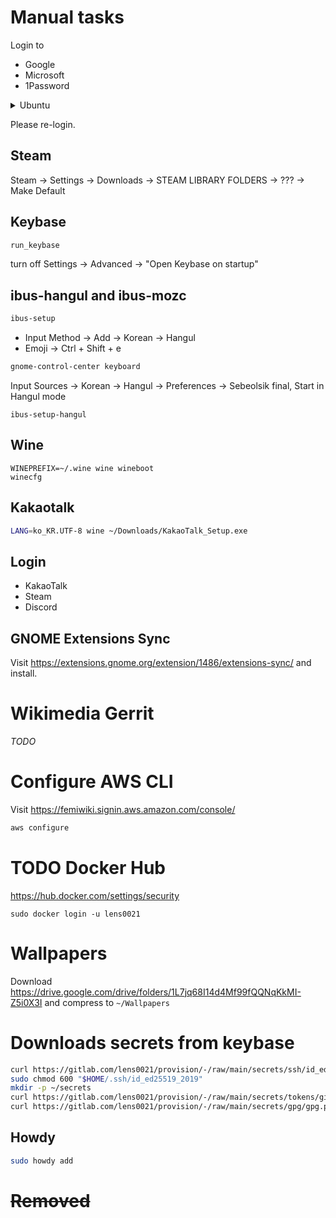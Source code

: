 # Manual tasks

Login to

- Google
- Microsoft
- 1Password

<details>
<summary>Ubuntu</summary>

Login to

- Ubuntu SSO

also install below from the console:

```sh
snap install \
  discord \
  libreoffice \
  inkscape
```

## Login gh cli

```sh
gh auth login
```

## Login Snap store

```sh
sudo snap login lorentz0021@gmail.com
```

</details>

Please re-login.

## Steam

Steam &rarr; Settings &rarr; Downloads &rarr; STEAM LIBRARY FOLDERS &rarr; ??? &rarr; Make Default

## Keybase

```sh
run_keybase
```

turn off Settings &rarr; Advanced &rarr; "Open Keybase on startup"

## ibus-hangul and ibus-mozc

```sh
ibus-setup
```

- Input Method &rarr; Add &rarr; Korean &rarr; Hangul
- Emoji &rarr; Ctrl + Shift + e

```sh
gnome-control-center keyboard
```

Input Sources &rarr; Korean &rarr; Hangul &rarr; Preferences &rarr; Sebeolsik final, Start in Hangul mode

```
ibus-setup-hangul
```

## Wine

```
WINEPREFIX=~/.wine wine wineboot
winecfg
```

## Kakaotalk

```sh
LANG=ko_KR.UTF-8 wine ~/Downloads/KakaoTalk_Setup.exe
```

## Login

- KakaoTalk
- Steam
- Discord

## GNOME Extensions Sync

Visit https://extensions.gnome.org/extension/1486/extensions-sync/ and install.

# Wikimedia Gerrit

_TODO_

# Configure AWS CLI

Visit https://femiwiki.signin.aws.amazon.com/console/

```sh
aws configure
```

# TODO Docker Hub

https://hub.docker.com/settings/security

```
sudo docker login -u lens0021
```

<!-- # Android studio

```sh
/usr/local/android-studio/bin/studio.sh
```

Click on Tools menu -> Create Desktop Entry. -->

# Wallpapers

Download https://drive.google.com/drive/folders/1L7jq68I14d4Mf99fQQNqKkMI-Z5i0X3I and
compress to `~/Wallpapers`

# Downloads secrets from keybase

```sh
curl https://gitlab.com/lens0021/provision/-/raw/main/secrets/ssh/id_ed25519_2019.pgp | keybase pgp decrypt -o "$HOME/.ssh/id_ed25519_2019"
sudo chmod 600 "$HOME/.ssh/id_ed25519_2019"
mkdir -p ~/secrets
curl https://gitlab.com/lens0021/provision/-/raw/main/secrets/tokens/github/lens0021/gist.pgp | keybase pgp decrypt -o ~/secrets/github-gist-token.txt
curl https://gitlab.com/lens0021/provision/-/raw/main/secrets/gpg/gpg.pgp | keybase pgp decrypt -o ~/secrets/gpg
```

## Howdy

```sh
sudo howdy add
```

# ~~Removed~~
